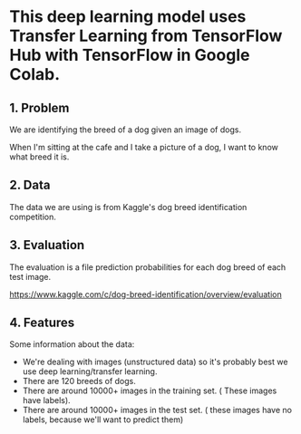 # This deep learning model uses Transfer Learning from TensorFlow Hub with TensorFlow in Google Colab.

## 1. Problem

We are identifying the breed of a dog given an image of dogs.

When I'm sitting at the cafe and I take a picture of a dog, I want to know what breed it is.

## 2. Data

The data we are using is from Kaggle's dog breed identification competition.

## 3. Evaluation

The evaluation is a file prediction probabilities for each dog breed of each test image.

https://www.kaggle.com/c/dog-breed-identification/overview/evaluation

## 4. Features

Some information about the data:
* We're dealing with images (unstructured data) so it's probably best we use deep learning/transfer learning.
* There are 120 breeds of dogs.
* There are around 10000+ images in the training set. ( These images have labels).
* There are around 10000+ images in the test set. ( these images have no labels, because we'll want to predict them)
